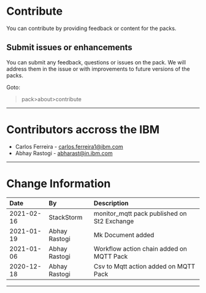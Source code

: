 # Contribute
You can contribute by providing feedback or content for the packs. 

## Submit issues or enhancements
You can submit any feedback, questions or issues on the pack.  We will address them in the issue or with improvements to
future versions of the packs. 

Goto:
 >pack>about>contribute
---

# Contributors accross the IBM

- Carlos Ferreira - <carlos.ferreira1@ibm.com>
- Abhay Rastogi - <abharast@in.ibm.com>


---

# Change Information

|Date     |By             | Description                                           |
|:--------|:--------------|:------------------------------------------------------|
|2021-02-16|StackStorm|monitor_mqtt pack published on St2 Exchange  |
|2021-01-19|Abhay Rastogi|Mk Document added |
|2021-01-06|Abhay Rastogi|Workflow action chain added on MQTT Pack |
|2020-12-18|Abhay Rastogi|Csv to Mqtt action added on MQTT Pack |

---
